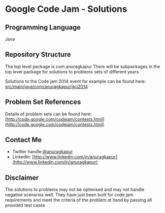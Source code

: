 Google Code Jam - Solutions
===========================

Programming Language
--------------------
Java

Repository Structure
--------------------
The top level package is com.anuragkapur
There will be subpackages in the top level package for solutions to problems sets of different years.

Solutions to the Code jam 2014 event for example can be found here:
[src/main/java/com/anuragkapur/gcj2014](src/main/java/com/anuragkapur/gcj2014)

Problem Set References
----------------------
Details of problem sets can be found here: [http://code.google.com/codejam/contests.html](http://code.google.com/codejam/contests.html)

Contact Me
----------
* Twitter handle:[@anuragkapur][twitterlink]
* LinkedIn: [http://www.linkedin.com/in/anuragkapur](http://www.linkedin.com/in/anuragkapur)

Disclaimer
----------
The solutions to problems may not be optimised and may not handle negative scenarios well. They have just been built for code jam requirements and meet the criteria of the problem at hand by passing all provided test cases

[twitterlink]: http://twitter.com/anuragkapur
